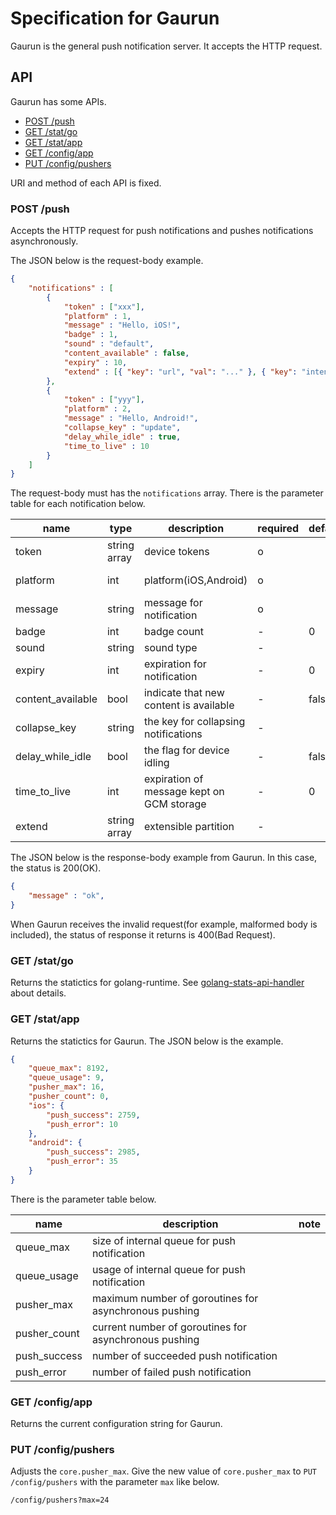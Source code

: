 # Specification for Gaurun

Gaurun is the general push notification server. It accepts the HTTP request.

## API

Gaurun has some APIs.

 * [POST /push](#post-push)
 * [GET /stat/go](#get-statgo)
 * [GET /stat/app](#get-statapp)
 * [GET /config/app](#get-configapp)
 * [PUT /config/pushers](#put-configpushers)

URI and method of each API is fixed.

### POST /push

Accepts the HTTP request for push notifications and pushes notifications asynchronously.

The JSON below is the request-body example.

```json
{
    "notifications" : [
        {
            "token" : ["xxx"],
            "platform" : 1,
            "message" : "Hello, iOS!",
            "badge" : 1,
            "sound" : "default",
            "content_available" : false,
            "expiry" : 10,
            "extend" : [{ "key": "url", "val": "..." }, { "key": "intent", "val": "..." }]
        },
        {
            "token" : ["yyy"],
            "platform" : 2,
            "message" : "Hello, Android!",
            "collapse_key" : "update",
            "delay_while_idle" : true,
            "time_to_live" : 10
        }
    ]
}
```

The request-body must has the `notifications` array. There is the parameter table for each notification below.

|name             |type        |description                              |required|default|note            |
|-----------------|------------|-----------------------------------------|--------|-------|----------------|
|token            |string array|device tokens                            |o       |       |                |
|platform         |int         |platform(iOS,Android)                    |o       |       |1=iOS, 2=Android|
|message          |string      |message for notification                 |o       |       |                |
|badge            |int         |badge count                              |-       |0      |only iOS        |
|sound            |string      |sound type                               |-       |       |only iOS        |
|expiry           |int         |expiration for notification              |-       |0      |only iOS.       |
|content_available|bool        |indicate that new content is available   |-       |false  |only iOS.       |
|collapse_key     |string      |the key for collapsing notifications     |-       |       |only Android    |
|delay_while_idle |bool        |the flag for device idling               |-       |false  |only Android    |
|time_to_live     |int         |expiration of message kept on GCM storage|-       |0      |only Android    |
|extend           |string array|extensible partition                     |-       |       |                |

The JSON below is the response-body example from Gaurun. In this case, the status is 200(OK).

```json
{
    "message" : "ok",
}
```

When Gaurun receives the invalid request(for example, malformed body is included), the status of response it returns is 400(Bad Request).


### GET /stat/go

Returns the statictics for golang-runtime. See [golang-stats-api-handler](https://github.com/fukata/golang-stats-api-handler) about details.

### GET /stat/app

Returns the statictics for Gaurun. The JSON below is the example.

```json
{
    "queue_max": 8192,
    "queue_usage": 9,
    "pusher_max": 16,
    "pusher_count": 0,
    "ios": {
        "push_success": 2759,
        "push_error": 10
    },
    "android": {
        "push_success": 2985,
        "push_error": 35
    }
}
```

There is the parameter table below.

|name        |description                                          |note       |
|------------|-----------------------------------------------------|-----------|
|queue_max   |size of internal queue for push notification         |           |
|queue_usage |usage of internal queue for push notification        |           |
|pusher_max  |maximum number of goroutines for asynchronous pushing|           |
|pusher_count|current number of goroutines for asynchronous pushing|           |
|push_success|number of succeeded push notification                |           |
|push_error  |number of failed push notification                   |           |

### GET /config/app

Returns the current configuration string for Gaurun.

### PUT /config/pushers

Adjusts the `core.pusher_max`. Give the new value of `core.pusher_max` to `PUT /config/pushers` with the parameter `max` like below.

```
/config/pushers?max=24
```
